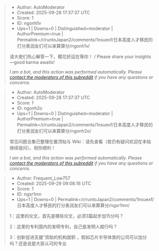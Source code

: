 > - Author: AutoModerator
> - Created: 2025-09-28 17:37:37 UTC
> - Score: 1
> - ID: ngonh1v
> - Ups=1 | Downs=0 | Distinguished=moderator | AuthorPremium=true | Permalink=/r/runtoJapan2/comments/1nsuexf/日本高度人才移民的打分表润友们可以来算算分/ngonh1v/
>
> 请大佬们热心解答一下，樱花好运在等你！ / Please share your insights—good karma awaits!
> 
> 
> *I am a bot, and this action was performed automatically. Please [contact the moderators of this subreddit](/message/compose/?to=/r/runtoJapan2) if you have any questions or concerns.*

> - Author: AutoModerator
> - Created: 2025-09-28 17:37:37 UTC
> - Score: 1
> - ID: ngonh2o
> - Ups=1 | Downs=0 | Distinguished=moderator | AuthorPremium=true | Permalink=/r/runtoJapan2/comments/1nsuexf/日本高度人才移民的打分表润友们可以来算算分/ngonh2o/
>
> 常见问题合集已整理在置顶帖与 Wiki：请先查看（若仍有疑问欢迎在本帖继续提问）。祝你顺利！
> 
> 
> *I am a bot, and this action was performed automatically. Please [contact the moderators of this subreddit](/message/compose/?to=/r/runtoJapan2) if you have any questions or concerns.*

> - Author: Frequent_Low757
> - Created: 2025-09-29 09:08:16 UTC
> - Score: 1
> - ID: ngsr1mn
> - Ups=1 | Downs=0 | Permalink=/r/runtoJapan2/comments/1nsuexf/日本高度人才移民的打分表润友们可以来算算分/ngsr1mn/
>
> 1：这里的论文，首先是哪些论文，必须3篇起步加15分吗？
> 
> 2：这里的专利国内的发明专利，自己是发明人就行吗？
> 
> 3：创新促进支援”资助的机构就职 ，假如芯片半导体类的公司可以加分吗？还是说是大臣认可的专业
